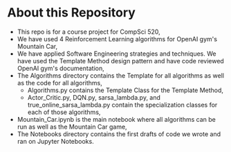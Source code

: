 # About this Repository
- This repo is for a course project for CompSci 520, 
- We have used 4 Reinforcement Learning algorithms for OpenAI gym's Mountain Car,
- We have applied Software Engineering strategies and techniques. We have used the Template Method design pattern and have code reviewed OpenAI gym's documentation,
- The Algorithms directory contains the Template for all algorithms as well as the code for all algorithms,
  - Algorithms.py contains the Template Class for the Template Method,
  - Actor_Critic.py, DQN.py, sarsa_lambda.py, and true_online_sarsa_lambda.py contain the specialization classes for each of those algorithms,
- Mountain_Car.ipynb is the main notebook where all algorithms can be run as well as the Mountain Car game,
- The Notebooks directory contains the first drafts of code we wrote and ran on Jupyter Notebooks.
